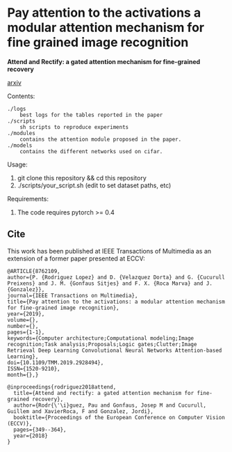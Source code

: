 # Pay attention to the activations a modular attention mechanism for fine grained image recognition
**Attend and Rectify: a gated attention mechanism for fine-grained recovery**

[arxiv](https://arxiv.org/abs/1907.13075)

Contents:
```
./logs
    best logs for the tables reported in the paper
./scripts
    sh scripts to reproduce experiments
./modules
    contains the attention module proposed in the paper.
./models
    contains the different networks used on cifar.
```

Usage:
1. git clone this repository && cd this repository
2. ./scripts/your_script.sh (edit to set dataset paths, etc)

Requirements:
1. The code requires pytorch >= 0.4


## Cite
This work has been published at IEEE Transactions of Multimedia as an extension of a former paper presented at ECCV:

```
@ARTICLE{8762109, 
author={P. {Rodriguez Lopez} and D. {Velazquez Dorta} and G. {Cucurull Preixens} and J. M. {Gonfaus Sitjes} and F. X. {Roca Marva} and J. {Gonzalez}}, 
journal={IEEE Transactions on Multimedia}, 
title={Pay attention to the activations: a modular attention mechanism for fine-grained image recognition}, 
year={2019}, 
volume={}, 
number={}, 
pages={1-1}, 
keywords={Computer architecture;Computational modeling;Image recognition;Task analysis;Proposals;Logic gates;Clutter;Image Retrieval Deep Learning Convolutional Neural Networks Attention-based Learning}, 
doi={10.1109/TMM.2019.2928494}, 
ISSN={1520-9210}, 
month={},}
```

```
@inproceedings{rodriguez2018attend,
  title={Attend and rectify: a gated attention mechanism for fine-grained recovery},
  author={Rodr{\'\i}guez, Pau and Gonfaus, Josep M and Cucurull, Guillem and XavierRoca, F and Gonzalez, Jordi},
  booktitle={Proceedings of the European Conference on Computer Vision (ECCV)},
  pages={349--364},
  year={2018}
}
```
